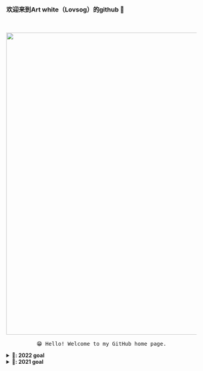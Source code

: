 ### 欢迎来到Art white（Lovsog）的github 👋

<!--
**Art0white/Art0white** is a ✨ _special_ ✨ repository because its `README.md` (this file) appears on your GitHub profile.

Here are some ideas to get you started:

- 🔭 I’m currently working on ...
- 🌱 I’m currently learning ...
- 👯 I’m looking to collaborate on ...
- 🤔 I’m looking for help with ...
- 💬 Ask me about ...
- 📫 How to reach me: ...
- 😄 Pronouns: ...
- ⚡ Fun fact: ...
-->

<p align="center">
  <br><br>
  <!--   <img src="https://i.imgur.com/RXC7FkY.gif" width="800px" align="center"> -->
  <!--   <img src="https://i.imgur.com/C2AepzI.gif" width="800px" align="center"> -->
  <img src="https://i.imgur.com/s1zwQjU.png" width="800px" align="center">
  
  <samp>
    <br>
    <br>😁 Hello! Welcome to my GitHub home page.
<!--     <br>My current work focuses on enabling all of y'all to
      <br><em>receive recognition</em> for the amazing things that
    <br>you do in your software communities :sparkles:<br><br>
    <img src="https://i.imgur.com/kdKhgx6.gif" width="240px" align="center">
    <br><br>:coffee: Wanna chat? :point_right: @ me on <a href="https://twitter.com/pifafu">Twitter</a> -->
  </samp>
</p>

<details>
  <summary><b>🌱: 2022 goal</b></summary>
  希望疫情早日褪去，希望未来一片光明。
</details>

<details>
  <summary><b>🔭: 2021 goal</b></summary>
  各种各样很忙的事情，竞赛、论文、考试、大创项目，加把劲！往前冲！
</details>

